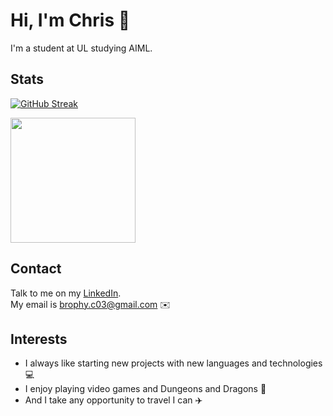 # Hi, I'm Chris 👋

I'm a student at UL studying AIML. 

## Stats

[![GitHub Streak](https://streak-stats.demolab.com?user=Chris-B33&theme=midnight-purple&border_radius=5&date_format=j%20M%5B%20Y%5D&mode=weekly)](https://git.io/streak-stats) 

<img height=200 align="center" src="https://github-readme-stats.vercel.app/api/top-langs?username=Chris-B33&layout=compact&langs_count=6&card_width=410&theme=midnight-purple&size_weight=0.2&count_weight=0.8" />

## Contact

Talk to me on my <a href="https://www.linkedin.com/in/chrisb33/">LinkedIn</a>.<br>
My email is brophy.c03@gmail.com ✉️
## Interests

- I always like starting new projects with new languages and technologies 💻
- I enjoy playing video games and Dungeons and Dragons 🎲
- And I take any opportunity to travel I can ✈️
